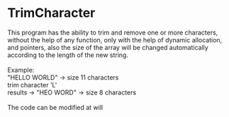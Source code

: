 # TrimCharacter
This program has the ability to trim and remove one or more characters, without the help of any function, only with the help of dynamic allocation, and pointers, also the size of the array will be changed automatically according to the length of the new string.<br />
<br />
Example:<br />
"HELLO WORLD" -> size 11 characters<br />
trim character 'L'<br />
results -> "HEO WORD" -> size 8 characters<br />
<br />
The code can be modified at will<br />
